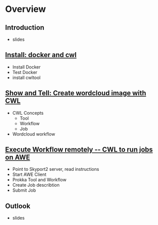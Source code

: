 # Overview

## Introduction
 - slides

## [Install: docker and cwl](01-Install.md)

 - Install Docker
 - Test Docker 
 - install cwltool

## [Show and Tell: Create wordcloud image with CWL](02-DockerandCWL.md2)

- CWL Concepts
  - Tool
  - Workflow
  - Job
- Wordcloud workflow

## [Execute Workflow remotely -- CWL to run jobs on AWE](03-AWEandCWL.md)
 
- Point to Skyport2 server, read instructions
- Start AWE Client
- Prokka Tool and Workflow
- Create Job describtion
- Submit Job

## Outlook

- slides
